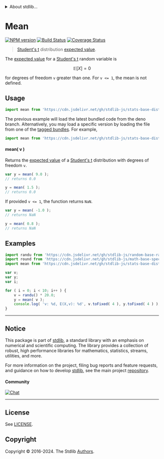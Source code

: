 <!--

@license Apache-2.0

Copyright (c) 2018 The Stdlib Authors.

Licensed under the Apache License, Version 2.0 (the "License");
you may not use this file except in compliance with the License.
You may obtain a copy of the License at

   http://www.apache.org/licenses/LICENSE-2.0

Unless required by applicable law or agreed to in writing, software
distributed under the License is distributed on an "AS IS" BASIS,
WITHOUT WARRANTIES OR CONDITIONS OF ANY KIND, either express or implied.
See the License for the specific language governing permissions and
limitations under the License.

-->


<details>
  <summary>
    About stdlib...
  </summary>
  <p>We believe in a future in which the web is a preferred environment for numerical computation. To help realize this future, we've built stdlib. stdlib is a standard library, with an emphasis on numerical and scientific computation, written in JavaScript (and C) for execution in browsers and in Node.js.</p>
  <p>The library is fully decomposable, being architected in such a way that you can swap out and mix and match APIs and functionality to cater to your exact preferences and use cases.</p>
  <p>When you use stdlib, you can be absolutely certain that you are using the most thorough, rigorous, well-written, studied, documented, tested, measured, and high-quality code out there.</p>
  <p>To join us in bringing numerical computing to the web, get started by checking us out on <a href="https://github.com/stdlib-js/stdlib">GitHub</a>, and please consider <a href="https://opencollective.com/stdlib">financially supporting stdlib</a>. We greatly appreciate your continued support!</p>
</details>

# Mean

[![NPM version][npm-image]][npm-url] [![Build Status][test-image]][test-url] [![Coverage Status][coverage-image]][coverage-url] <!-- [![dependencies][dependencies-image]][dependencies-url] -->

> [Student's t][t-distribution] distribution [expected value][expected-value].

<!-- Section to include introductory text. Make sure to keep an empty line after the intro `section` element and another before the `/section` close. -->

<section class="intro">

The [expected value][expected-value] for a [Student's t][t-distribution] random variable is

<!-- <equation class="equation" label="eq:t_expectation" align="center" raw="\mathbb{E}\left[ X \right] = 0" alt="Expected value for a Student's t distribution."> -->

```math
\mathbb{E}\left[ X \right] = 0
```

<!-- <div class="equation" align="center" data-raw-text="\mathbb{E}\left[ X \right] = 0" data-equation="eq:t_expectation">
    <img src="https://cdn.jsdelivr.net/gh/stdlib-js/stdlib@51534079fef45e990850102147e8945fb023d1d0/lib/node_modules/@stdlib/stats/base/dists/t/mean/docs/img/equation_t_expectation.svg" alt="Expected value for a Student's t distribution.">
    <br>
</div> -->

<!-- </equation> -->

for degrees of freedom `v` greater than one. For `v <= 1`, the mean is not defined.

</section>

<!-- /.intro -->

<!-- Package usage documentation. -->



<section class="usage">

## Usage

```javascript
import mean from 'https://cdn.jsdelivr.net/gh/stdlib-js/stats-base-dists-t-mean@deno/mod.js';
```
The previous example will load the latest bundled code from the deno branch. Alternatively, you may load a specific version by loading the file from one of the [tagged bundles](https://github.com/stdlib-js/stats-base-dists-t-mean/tags). For example,

```javascript
import mean from 'https://cdn.jsdelivr.net/gh/stdlib-js/stats-base-dists-t-mean@v0.2.0-deno/mod.js';
```

#### mean( v )

Returns the [expected value][expected-value] of a [Student's t][t-distribution] distribution with degrees of freedom `v`.

```javascript
var y = mean( 9.0 );
// returns 0.0

y = mean( 1.5 );
// returns 0.0
```

If provided `v <= 1`, the function returns `NaN`.

```javascript
var y = mean( -1.0 );
// returns NaN

y = mean( 0.8 );
// returns NaN
```

</section>

<!-- /.usage -->

<!-- Package usage notes. Make sure to keep an empty line after the `section` element and another before the `/section` close. -->

<section class="notes">

</section>

<!-- /.notes -->

<!-- Package usage examples. -->

<section class="examples">

## Examples

<!-- eslint no-undef: "error" -->

```javascript
import randu from 'https://cdn.jsdelivr.net/gh/stdlib-js/random-base-randu@deno/mod.js';
import round from 'https://cdn.jsdelivr.net/gh/stdlib-js/math-base-special-round@deno/mod.js';
import mean from 'https://cdn.jsdelivr.net/gh/stdlib-js/stats-base-dists-t-mean@deno/mod.js';

var v;
var y;
var i;

for ( i = 0; i < 10; i++ ) {
    v = randu() * 20.0;
    y = mean( v );
    console.log( 'v: %d, E(X,v): %d', v.toFixed( 4 ), y.toFixed( 4 ) );
}
```

</section>

<!-- /.examples -->

<!-- Section to include cited references. If references are included, add a horizontal rule *before* the section. Make sure to keep an empty line after the `section` element and another before the `/section` close. -->

<section class="references">

</section>

<!-- /.references -->

<!-- Section for related `stdlib` packages. Do not manually edit this section, as it is automatically populated. -->

<section class="related">

</section>

<!-- /.related -->

<!-- Section for all links. Make sure to keep an empty line after the `section` element and another before the `/section` close. -->


<section class="main-repo" >

* * *

## Notice

This package is part of [stdlib][stdlib], a standard library with an emphasis on numerical and scientific computing. The library provides a collection of robust, high performance libraries for mathematics, statistics, streams, utilities, and more.

For more information on the project, filing bug reports and feature requests, and guidance on how to develop [stdlib][stdlib], see the main project [repository][stdlib].

#### Community

[![Chat][chat-image]][chat-url]

---

## License

See [LICENSE][stdlib-license].


## Copyright

Copyright &copy; 2016-2024. The Stdlib [Authors][stdlib-authors].

</section>

<!-- /.stdlib -->

<!-- Section for all links. Make sure to keep an empty line after the `section` element and another before the `/section` close. -->

<section class="links">

[npm-image]: http://img.shields.io/npm/v/@stdlib/stats-base-dists-t-mean.svg
[npm-url]: https://npmjs.org/package/@stdlib/stats-base-dists-t-mean

[test-image]: https://github.com/stdlib-js/stats-base-dists-t-mean/actions/workflows/test.yml/badge.svg?branch=v0.2.0
[test-url]: https://github.com/stdlib-js/stats-base-dists-t-mean/actions/workflows/test.yml?query=branch:v0.2.0

[coverage-image]: https://img.shields.io/codecov/c/github/stdlib-js/stats-base-dists-t-mean/main.svg
[coverage-url]: https://codecov.io/github/stdlib-js/stats-base-dists-t-mean?branch=main

<!--

[dependencies-image]: https://img.shields.io/david/stdlib-js/stats-base-dists-t-mean.svg
[dependencies-url]: https://david-dm.org/stdlib-js/stats-base-dists-t-mean/main

-->

[chat-image]: https://img.shields.io/gitter/room/stdlib-js/stdlib.svg
[chat-url]: https://app.gitter.im/#/room/#stdlib-js_stdlib:gitter.im

[stdlib]: https://github.com/stdlib-js/stdlib

[stdlib-authors]: https://github.com/stdlib-js/stdlib/graphs/contributors

[umd]: https://github.com/umdjs/umd
[es-module]: https://developer.mozilla.org/en-US/docs/Web/JavaScript/Guide/Modules

[deno-url]: https://github.com/stdlib-js/stats-base-dists-t-mean/tree/deno
[deno-readme]: https://github.com/stdlib-js/stats-base-dists-t-mean/blob/deno/README.md
[umd-url]: https://github.com/stdlib-js/stats-base-dists-t-mean/tree/umd
[umd-readme]: https://github.com/stdlib-js/stats-base-dists-t-mean/blob/umd/README.md
[esm-url]: https://github.com/stdlib-js/stats-base-dists-t-mean/tree/esm
[esm-readme]: https://github.com/stdlib-js/stats-base-dists-t-mean/blob/esm/README.md
[branches-url]: https://github.com/stdlib-js/stats-base-dists-t-mean/blob/main/branches.md

[stdlib-license]: https://raw.githubusercontent.com/stdlib-js/stats-base-dists-t-mean/main/LICENSE

[t-distribution]: https://en.wikipedia.org/wiki/Student%27s_t-distribution

[expected-value]: https://en.wikipedia.org/wiki/Expected_value

</section>

<!-- /.links -->
